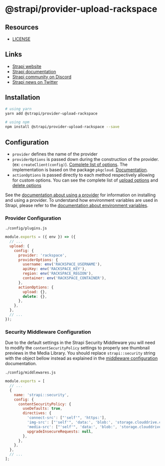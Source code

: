 # @strapi/provider-upload-rackspace

## Resources

- [LICENSE](LICENSE)

## Links

- [Strapi website](https://strapi.io/)
- [Strapi documentation](https://docs.strapi.io)
- [Strapi community on Discord](https://discord.strapi.io)
- [Strapi news on Twitter](https://twitter.com/strapijs)

## Installation

```bash
# using yarn
yarn add @strapi/provider-upload-rackspace

# using npm
npm install @strapi/provider-upload-rackspace --save
```

## Configuration

- `provider` defines the name of the provider
- `providerOptions` is passed down during the construction of the provider. (ex: `createClient(config)`). [Complete list of options](https://github.com/pkgcloud/pkgcloud/blob/master/docs/providers/rackspace/README.md). The implementation is based on the package `pkgcloud`. [Documentation](https://github.com/pkgcloud/pkgcloud#storage).
- `actionOptions` is passed directly to each method respectively allowing for custom options. You can see the complete list of [upload options](https://github.com/pkgcloud/pkgcloud#upload-a-file) and [delete options](https://github.com/pkgcloud/pkgcloud/blob/master/docs/providers/rackspace/storage.md#clientremovefilecontainer-file-functionerr-result--)

See the [documentation about using a provider](https://docs.strapi.io/developer-docs/latest/plugins/upload.html#using-a-provider) for information on installing and using a provider. To understand how environment variables are used in Strapi, please refer to the [documentation about environment variables](https://docs.strapi.io/developer-docs/latest/setup-deployment-guides/configurations/optional/environment.html#environment-variables).

### Provider Configuration

`./config/plugins.js`

```js
module.exports = ({ env }) => ({
  // ...
  upload: {
    config: {
      provider: 'rackspace',
      providerOptions: {
        username: env('RACKSPACE_USERNAME'),
        apiKey: env('RACKSPACE_KEY'),
        region: env('RACKSPACE_REGION'),
        container: env('RACKSPACE_CONTAINER'),
      },
      actionOptions: {
        upload: {},
        delete: {},
      },
    },
  },
  // ...
});
```

### Security Middleware Configuration

Due to the default settings in the Strapi Security Middleware you will need to modify the `contentSecurityPolicy` settings to properly see thumbnail previews in the Media Library. You should replace `strapi::security` string with the object bellow instead as explained in the [middleware configuration](https://docs.strapi.io/developer-docs/latest/setup-deployment-guides/configurations/required/middlewares.html#loading-order) documentation.

`./config/middlewares.js`

```js
module.exports = [
  // ...
  {
    name: 'strapi::security',
    config: {
      contentSecurityPolicy: {
        useDefaults: true,
        directives: {
          'connect-src': ["'self'", 'https:'],
          'img-src': ["'self'", 'data:', 'blob:', 'storage.clouddrive.com'],
          'media-src': ["'self'", 'data:', 'blob:', 'storage.clouddrive.com'],
          upgradeInsecureRequests: null,
        },
      },
    },
  },
  // ...
];
```
